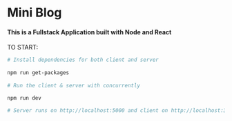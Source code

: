 # Mini Blog
#### This is a Fullstack Application built with Node and React

TO START:
``` bash
# Install dependencies for both client and server
 
npm run get-packages
 
# Run the client & server with concurrently

npm run dev

# Server runs on http://localhost:5000 and client on http://localhost:3000
 ```